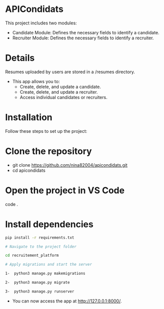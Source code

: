 # APICondidats
This project includes two modules:

* Candidate Module: Defines the necessary fields to identify a candidate.
* Recruiter Module: Defines the necessary fields to identify a recruiter.
# Details
Resumes uploaded by users are stored in a /resumes directory.
* This app allows you to:
     * Create, delete, and update a candidate.
     * Create, delete, and update a recruiter.
     * Access individual candidates or recruiters.
  
# Installation
Follow these steps to set up the project:

# Clone the repository

- git clone https://github.com/nina82004/apicondidats.git
- cd apicondidats

# Open the project in VS Code

  code .

# Install dependencies
```bash
pip install -r requirements.txt

# Navigate to the project folder

cd recruitement_platform

# Apply migrations and start the server

1-  python3 manage.py makemigrations

2-  python3 manage.py migrate

3-  python3 manage.py runserver

```
* You can now access the app at http://127.0.0.1:8000/.

